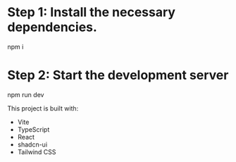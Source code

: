 
# Step 1: Install the necessary dependencies.
npm i

# Step 2: Start the development server 
npm run dev



This project is built with:

- Vite
- TypeScript
- React
- shadcn-ui
- Tailwind CSS

